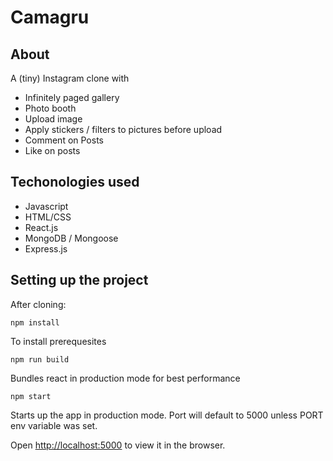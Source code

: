 # Camagru

## About
A (tiny) Instagram clone with
- Infinitely paged gallery
- Photo booth
- Upload image
- Apply stickers / filters to pictures before upload
- Comment on Posts
- Like on posts

## Techonologies used
- Javascript
- HTML/CSS
- React.js
- MongoDB / Mongoose
- Express.js

## Setting up the project

After cloning:

`npm install`

To install prerequesites

`npm run build`

Bundles react in production mode for best performance

`npm start`

Starts up the app in production mode.
Port will default to 5000 unless PORT env variable was set.

Open [http://localhost:5000](http://localhost:5000) to view it in the browser.

